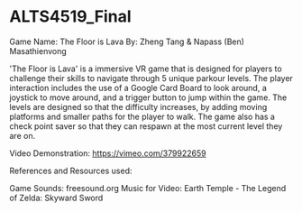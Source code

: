 # ALTS4519_Final

Game Name: The Floor is Lava
By: Zheng Tang & Napass (Ben) Masathienvong

'The Floor is Lava' is a immersive VR game that is designed for players to challenge their skills to navigate through 5 unique parkour levels. The player interaction includes the use of a Google Card Board to look around, a joystick to move around, and a trigger button to jump within the game. The levels are designed so that the difficulty increases, by adding moving platforms and smaller paths for the player to walk. The game also has a check point saver so that they can respawn at the most current level they are on.

Video Demonstration: https://vimeo.com/379922659

References and Resources used:

Game Sounds: freesound.org 
Music for Video: Earth Temple - The Legend of Zelda: Skyward Sword

